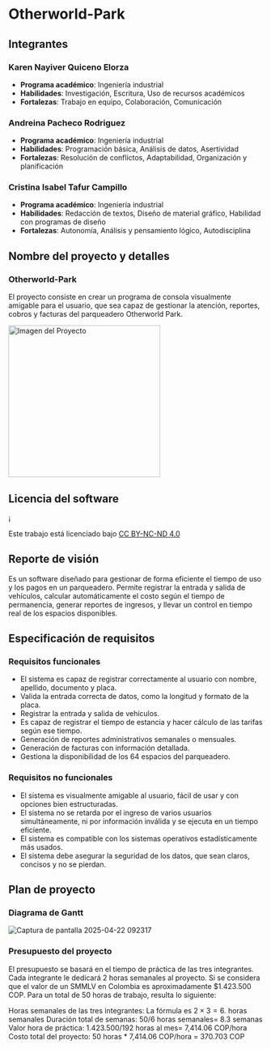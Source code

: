 # Otherworld-Park

## Integrantes

### Karen Nayiver Quiceno Elorza
- **Programa académico**: Ingeniería industrial
- **Habilidades**: Investigación, Escritura, Uso de recursos académicos
- **Fortalezas**: Trabajo en equipo, Colaboración, Comunicación

### Andreina Pacheco Rodriguez
- **Programa académico**: Ingeniería industrial
- **Habilidades**: Programación básica, Análisis de datos, Asertividad
- **Fortalezas**: Resolución de conflictos, Adaptabilidad, Organización y planificación

### Cristina Isabel Tafur Campillo
- **Programa académico**: Ingeniería industrial
- **Habilidades**: Redacción de textos, Diseño de material gráfico, Habilidad con programas de diseño
- **Fortalezas**: Autonomía, Análisis y pensamiento lógico, Autodisciplina

## Nombre del proyecto y detalles

### Otherworld-Park
El proyecto consiste en crear un programa de consola visualmente amigable para el usuario, que sea capaz de gestionar la atención, reportes, cobros y facturas del parqueadero Otherworld Park.

<img src="https://github.com/user-attachments/assets/791b0c1c-e445-42d1-b61b-38ba50e7f871" alt="Imagen del Proyecto" width="300"/>

## Licencia del software
¡<p xmlns:cc="http://creativecommons.org/ns#" >Este trabajo está licenciado bajo <a href="https://creativecommons.org/licenses/by-nc-nd/4.0/?ref=chooser-v1" target="_blank" rel="license noopener noreferrer" style="display:inline-block;">CC BY-NC-ND 4.0<img style="height:22px!¡importante;margin-left:3px;vertical-align:text-bottom;" src="https://mirrors.creativecommons.org/presskit/icons/cc.svg?ref=chooser-v1" alt=""><img style="height:22px!¡importante;margin-left:3px;vertical-align:text-bottom;" src="https://mirrors.creativecommons.org/presskit/icons/by.svg?ref=chooser-v1" alt=""><img style="height:22px!importante;margin-left:3px;vertical-align:text-bottom;" src="https://mirrors.creativecommons.¿org/presskit/icons/nc.svg?¡ref=chooser-v1" alt=""><img style="height:22px!importante;margin-left:3px;vertical-align:text-bottom;" src="https://mirrors.creativecommons.org/presskit/icons/nd.svg?ref=chooser-v1" alt=""></a></p>

## Reporte de visión
Es un software diseñado para gestionar de forma eficiente el tiempo de uso y los pagos en un parqueadero. Permite registrar la entrada y salida de vehículos, calcular automáticamente el costo según el tiempo de permanencia, generar reportes de ingresos, y llevar un control en tiempo real de los espacios disponibles.

## Especificación de requisitos

### Requisitos funcionales
- El sistema es capaz de registrar correctamente al usuario con nombre, apellido, documento y placa.
- Valida la entrada correcta de datos, como la longitud y formato de la placa.
- Registrar la entrada y salida de vehículos.
- Es capaz de registrar el tiempo de estancia y hacer cálculo de las tarifas según ese tiempo.
- Generación de reportes administrativos semanales o mensuales.
- Generación de facturas con información detallada.
- Gestiona la disponibilidad de los 64 espacios del parqueadero.

### Requisitos no funcionales
- El sistema es visualmente amigable al usuario, fácil de usar y con opciones bien estructuradas.
- El sistema no se retarda por el ingreso de varios usuarios simultáneamente, ni por información inválida y se ejecuta en un tiempo eficiente.
- El sistema es compatible con los sistemas operativos estadísticamente más usados.
- El sistema debe asegurar la seguridad de los datos, que sean claros, concisos y no se pierdan.

## Plan de proyecto 
### Diagrama de Gantt
![Captura de pantalla 2025-04-22 092317](https://github.com/user-attachments/assets/169434cb-02fb-483d-9a72-6b8c6a2f48b9)

### Presupuesto del proyecto
El presupuesto se basará en el tiempo de práctica de las tres integrantes. Cada integrante le dedicará 2 horas semanales al proyecto. Si se considera que el valor de un SMMLV en Colombia es aproximadamente $1.423.500 COP. Para un total de 50 horas de trabajo, resulta lo siguiente: 

Horas semanales de las tres integrantes:  La fórmula es $2 \times 3 = 6$. horas semanales
Duración total de semanas: 50/6 horas semanales= 8.3 semanas
Valor hora de práctica: 1.423.500/192 horas al mes= 7,414.06 COP/hora
Costo total del proyecto: 50 horas * 7,414.06 COP/hora = 370.703 COP


